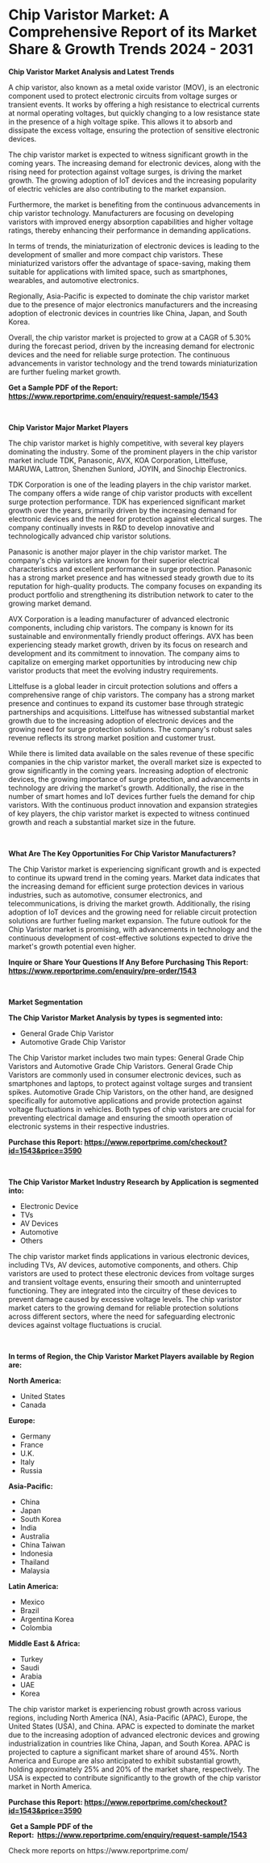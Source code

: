 <p><h1>Chip Varistor Market: A Comprehensive Report of its Market Share & Growth Trends 2024 - 2031</h1></p><p><strong>Chip Varistor Market Analysis and Latest Trends</strong></p>
<p><p>A chip varistor, also known as a metal oxide varistor (MOV), is an electronic component used to protect electronic circuits from voltage surges or transient events. It works by offering a high resistance to electrical currents at normal operating voltages, but quickly changing to a low resistance state in the presence of a high voltage spike. This allows it to absorb and dissipate the excess voltage, ensuring the protection of sensitive electronic devices.</p><p>The chip varistor market is expected to witness significant growth in the coming years. The increasing demand for electronic devices, along with the rising need for protection against voltage surges, is driving the market growth. The growing adoption of IoT devices and the increasing popularity of electric vehicles are also contributing to the market expansion.</p><p>Furthermore, the market is benefiting from the continuous advancements in chip varistor technology. Manufacturers are focusing on developing varistors with improved energy absorption capabilities and higher voltage ratings, thereby enhancing their performance in demanding applications.</p><p>In terms of trends, the miniaturization of electronic devices is leading to the development of smaller and more compact chip varistors. These miniaturized varistors offer the advantage of space-saving, making them suitable for applications with limited space, such as smartphones, wearables, and automotive electronics.</p><p>Regionally, Asia-Pacific is expected to dominate the chip varistor market due to the presence of major electronics manufacturers and the increasing adoption of electronic devices in countries like China, Japan, and South Korea.</p><p>Overall, the chip varistor market is projected to grow at a CAGR of 5.30% during the forecast period, driven by the increasing demand for electronic devices and the need for reliable surge protection. The continuous advancements in varistor technology and the trend towards miniaturization are further fueling market growth.</p></p>
<p><strong>Get a Sample PDF of the Report:&nbsp; <a href="https://www.reportprime.com/enquiry/request-sample/1543">https://www.reportprime.com/enquiry/request-sample/1543</a></strong></p>
<p>&nbsp;</p>
<p><strong>Chip Varistor Major Market Players</strong></p>
<p><p>The chip varistor market is highly competitive, with several key players dominating the industry. Some of the prominent players in the chip varistor market include TDK, Panasonic, AVX, KOA Corporation, Littelfuse, MARUWA, Lattron, Shenzhen Sunlord, JOYIN, and Sinochip Electronics.</p><p>TDK Corporation is one of the leading players in the chip varistor market. The company offers a wide range of chip varistor products with excellent surge protection performance. TDK has experienced significant market growth over the years, primarily driven by the increasing demand for electronic devices and the need for protection against electrical surges. The company continually invests in R&D to develop innovative and technologically advanced chip varistor solutions.</p><p>Panasonic is another major player in the chip varistor market. The company's chip varistors are known for their superior electrical characteristics and excellent performance in surge protection. Panasonic has a strong market presence and has witnessed steady growth due to its reputation for high-quality products. The company focuses on expanding its product portfolio and strengthening its distribution network to cater to the growing market demand.</p><p>AVX Corporation is a leading manufacturer of advanced electronic components, including chip varistors. The company is known for its sustainable and environmentally friendly product offerings. AVX has been experiencing steady market growth, driven by its focus on research and development and its commitment to innovation. The company aims to capitalize on emerging market opportunities by introducing new chip varistor products that meet the evolving industry requirements.</p><p>Littelfuse is a global leader in circuit protection solutions and offers a comprehensive range of chip varistors. The company has a strong market presence and continues to expand its customer base through strategic partnerships and acquisitions. Littelfuse has witnessed substantial market growth due to the increasing adoption of electronic devices and the growing need for surge protection solutions. The company's robust sales revenue reflects its strong market position and customer trust.</p><p>While there is limited data available on the sales revenue of these specific companies in the chip varistor market, the overall market size is expected to grow significantly in the coming years. Increasing adoption of electronic devices, the growing importance of surge protection, and advancements in technology are driving the market's growth. Additionally, the rise in the number of smart homes and IoT devices further fuels the demand for chip varistors. With the continuous product innovation and expansion strategies of key players, the chip varistor market is expected to witness continued growth and reach a substantial market size in the future.</p></p>
<p>&nbsp;</p>
<p><strong>What Are The Key Opportunities For Chip Varistor Manufacturers?</strong></p>
<p><p>The Chip Varistor market is experiencing significant growth and is expected to continue its upward trend in the coming years. Market data indicates that the increasing demand for efficient surge protection devices in various industries, such as automotive, consumer electronics, and telecommunications, is driving the market growth. Additionally, the rising adoption of IoT devices and the growing need for reliable circuit protection solutions are further fueling market expansion. The future outlook for the Chip Varistor market is promising, with advancements in technology and the continuous development of cost-effective solutions expected to drive the market's growth potential even higher.</p></p>
<p><strong>Inquire or Share Your Questions If Any Before Purchasing This Report: <a href="https://www.reportprime.com/enquiry/pre-order/1543">https://www.reportprime.com/enquiry/pre-order/1543</a></strong></p>
<p>&nbsp;</p>
<p><strong>Market Segmentation</strong></p>
<p><strong>The Chip Varistor Market Analysis by types is segmented into:</strong></p>
<p><ul><li>General Grade Chip Varistor</li><li>Automotive Grade Chip Varistor</li></ul></p>
<p><p>The Chip Varistor market includes two main types: General Grade Chip Varistors and Automotive Grade Chip Varistors. General Grade Chip Varistors are commonly used in consumer electronic devices, such as smartphones and laptops, to protect against voltage surges and transient spikes. Automotive Grade Chip Varistors, on the other hand, are designed specifically for automotive applications and provide protection against voltage fluctuations in vehicles. Both types of chip varistors are crucial for preventing electrical damage and ensuring the smooth operation of electronic systems in their respective industries.</p></p>
<p><strong>Purchase this Report:&nbsp;<a href="https://www.reportprime.com/checkout?id=1543&price=3590">https://www.reportprime.com/checkout?id=1543&price=3590</a></strong></p>
<p>&nbsp;</p>
<p><strong>The Chip Varistor Market Industry Research by Application is segmented into:</strong></p>
<p><ul><li>Electronic Device</li><li>TVs</li><li>AV Devices</li><li>Automotive</li><li>Others</li></ul></p>
<p><p>The chip varistor market finds applications in various electronic devices, including TVs, AV devices, automotive components, and others. Chip varistors are used to protect these electronic devices from voltage surges and transient voltage events, ensuring their smooth and uninterrupted functioning. They are integrated into the circuitry of these devices to prevent damage caused by excessive voltage levels. The chip varistor market caters to the growing demand for reliable protection solutions across different sectors, where the need for safeguarding electronic devices against voltage fluctuations is crucial.</p></p>
<p>&nbsp;</p>
<p><strong>In terms of Region, the Chip Varistor Market Players available by Region are:</strong></p>
<p>
    <p> <strong> North America: </strong>
        <ul>
            <li>United States</li>
            <li>Canada</li>
        </ul>
        </p> 
    <p> <strong> Europe: </strong>
        <ul>
            <li>Germany</li>
            <li>France</li>
            <li>U.K.</li>
            <li>Italy</li>
            <li>Russia</li>
        </ul>
        </p> 
    <p> <strong> Asia-Pacific: </strong>
        <ul>
            <li>China</li>
            <li>Japan</li>
            <li>South Korea</li>
            <li>India</li>
            <li>Australia</li>
            <li>China Taiwan</li>
            <li>Indonesia</li>
            <li>Thailand</li>
            <li>Malaysia</li>
        </ul>
        </p> 
    <p> <strong> Latin America: </strong>
        <ul>
            <li>Mexico</li>
            <li>Brazil</li>
            <li>Argentina Korea</li>
            <li>Colombia</li>
        </ul>
        </p> 
    <p> <strong> Middle East & Africa: </strong>
        <ul>
            <li>Turkey</li>
            <li>Saudi</li>
            <li>Arabia</li>
            <li>UAE</li>
            <li>Korea</li>
        </ul>
    </p>
    </p>
<p><p>The chip varistor market is experiencing robust growth across various regions, including North America (NA), Asia-Pacific (APAC), Europe, the United States (USA), and China. APAC is expected to dominate the market due to the increasing adoption of advanced electronic devices and growing industrialization in countries like China, Japan, and South Korea. APAC is projected to capture a significant market share of around 45%. North America and Europe are also anticipated to exhibit substantial growth, holding approximately 25% and 20% of the market share, respectively. The USA is expected to contribute significantly to the growth of the chip varistor market in North America.</p></p>
<p><strong>Purchase this Report: <a href="https://www.reportprime.com/checkout?id=1543&price=3590">https://www.reportprime.com/checkout?id=1543&price=3590</a></strong></p>
<p>&nbsp;<strong>Get a Sample PDF of the Report:&nbsp;&nbsp;<a href="https://www.reportprime.com/enquiry/request-sample/1543">https://www.reportprime.com/enquiry/request-sample/1543</a></strong></p>
<p><strong></strong></p>
<p>Check more reports on https://www.reportprime.com/</p>